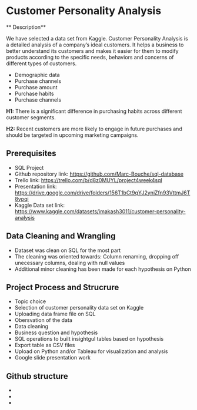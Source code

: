 # Customer Personality Analysis

** Description**

We have selected a data set from Kaggle.
Customer Personality Analysis is a detailed analysis of a company’s ideal customers. It helps a business to better understand its customers and makes it easier for them to modify products according to the specific needs, behaviors and concerns of different types of customers.

- Demographic data
- Purchase channels
- Purchase amount
- Purchase habits
- Purchase channels

**H1:**
There is a significant difference in purchasing habits across different customer segments.

**H2:**
Recent customers are more likely to engage in future purchases and should be targeted in upcoming marketing campaigns.

## Prerequisites
- SQL Project
- Github repository link: https://github.com/Marc-Bouche/sql-database
- Trello link: https://trello.com/b/d8z0MUYL/project4week4sql
- Presentation link: https://drive.google.com/drive/folders/156T1bCt9qYJ2yniZfn93VttmJ6T8ypqi
- Kaggle Data set link: https://www.kaggle.com/datasets/imakash3011/customer-personality-analysis

## Data Cleaning and Wrangling
- Dataset was clean on SQL for the most part
- The cleaning was oriented towards: Column renaming, dropping off unecessary columns, dealing with null values
- Additional minor cleaning has been made for each hypothesis on Python

## Project Process and Strucrure
- Topic choice
- Selection of customer personality data set on Kaggle
- Uploading data frame file on SQL
- Obersvation of the data
- Data cleaning
- Business question and hypothesis
- SQL operations to built insightgul tables based on hypothesis
- Export table as CSV files
- Upload on Python and/or Tableau for visualization and analysis
- Google slide presentation work

## Github structure
-
-
-



